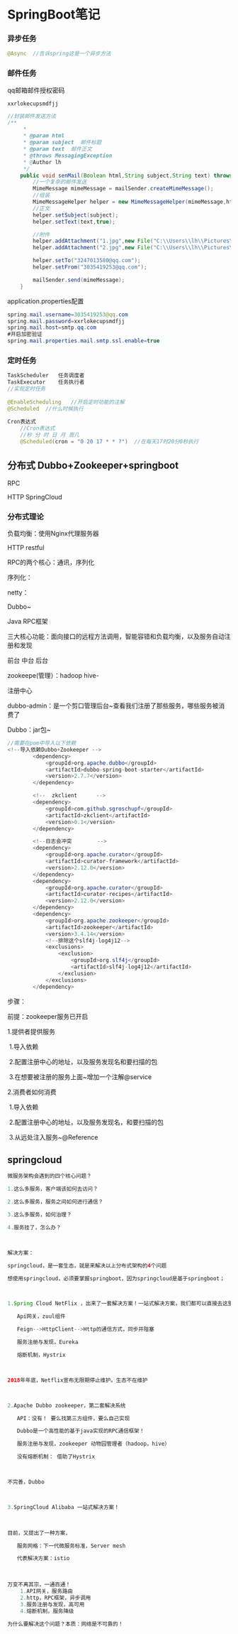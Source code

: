 

# SpringBoot笔记

### 异步任务

```Java
@Async  //告诉spring这是一个异步方法
```

### 邮件任务

qq邮箱邮件授权密码

```
xxrlokecupsmdfjj
```

```java
//封装邮件发送方法
/**
     *
     * @param html
     * @param subject  邮件标题
     * @param text  邮件正文
     * @throws MessagingException
     * @Author lh
     */
    public void senMail(Boolean html,String subject,String text) throws MessagingException{
        //一个复杂的邮件发送
        MimeMessage mimeMessage = mailSender.createMimeMessage();
        //组装
        MimeMessageHelper helper = new MimeMessageHelper(mimeMessage,html);
        //正文
        helper.setSubject(subject);
        helper.setText(text,true);

        //附件
        helper.addAttachment("1.jpg",new File("C:\\Users\\lh\\Pictures\\Camera Roll\\1.jpg"));
        helper.addAttachment("2.jpg",new File("C:\\Users\\lh\\Pictures\\Camera Roll\\1.jpg"));

        helper.setTo("3247013580@qq.com");
        helper.setFrom("3035419253@qq.com");

        mailSender.send(mimeMessage);
    }
```

application.properties配置

```java
spring.mail.username=3035419253@qq.com
spring.mail.password=xxrlokecupsmdfjj
spring.mail.host=smtp.qq.com
#开启加密验证
spring.mail.properties.mail.smtp.ssl.enable=true
```

### 定时任务

```java
TaskScheduler  	任务调度者
TaskExecutor	任务执行者
//实现定时任务
    
@EnableScheduling   //开启定时功能的注解
@Scheduled	//什么时候执行
    
Cron表达式
    //Cron表达式
    //秒 分 时 日 月 周几
    @Scheduled(cron = "0 20 17 * * ?")  //在每天17时20分0秒执行
```



## 分布式 Dubbo+Zookeeper+springboot

RPC



HTTP SpringCloud



### 分布式理论

负载均衡：使用Nginx代理服务器

HTTP restful

RPC的两个核心：通讯，序列化





序列化：



netty：



Dubbo~

Java RPC框架

三大核心功能：面向接口的远程方法调用，智能容错和负载均衡，以及服务自动注册和发现



前台 中台 后台



zookeepe(管理）：hadoop hive-

注册中心



dubbo-admin：是一个剪口管理后台~查看我们注册了那些服务，哪些服务被消费了

Dubbo：jar包~



```java
//需要在pom中导入以下依赖
<!--导入依赖Dubbo+Zookeeper -->
        <dependency>
            <groupId>org.apache.dubbo</groupId>
            <artifactId>dubbo-spring-boot-starter</artifactId>
            <version>2.7.7</version>
        </dependency>

        <!--  zkclient      -->
        <dependency>
            <groupId>com.github.sgroschupf</groupId>
            <artifactId>zkclient</artifactId>
            <version>0.1</version>
        </dependency>

        <!--日志会冲突        -->
        <dependency>
            <groupId>org.apache.curator</groupId>
            <artifactId>curator-framework</artifactId>
            <version>2.12.0</version>
        </dependency>
        <dependency>
            <groupId>org.apache.curator</groupId>
            <artifactId>curator-recipes</artifactId>
            <version>2.12.0</version>
        </dependency>
        <dependency>
            <groupId>org.apache.zookeeper</groupId>
            <artifactId>zookeeper</artifactId>
            <version>3.4.14</version>
            <!--排除这个slf4j-log4j12-->
            <exclusions>
                <exclusion>
                    <groupId>org.slf4j</groupId>
                    <artifactId>slf4j-log4j12</artifactId>
                </exclusion>
            </exclusions>
        </dependency>
```



步骤：

前提：zookeeper服务已开启

1.提供者提供服务

​	1.导入依赖

​	2.配置注册中心的地址，以及服务发现名和要扫描的包

​	3.在想要被注册的服务上面~增加一个注解@service

2.消费者如何消费

​	1.导入依赖

​	2.配置注册中心的地址，以及服务发现名，和要扫描的包

​	3.从远处注入服务~@Reference

## springcloud



```java
微服务架构会遇到的四个核心问题？

1.这么多服务，客户端该如何去访问？

2.这么多服务，服务之间如何进行通信？

3.这么多服务，如何治理？

4.服务挂了，怎么办？



解决方案：

springcloud，是一套生态，就是来解决以上分布式架构的4个问题

想使用springcloud，必须要掌握springboot，因为springcloud是基于springboot；



1.Spring Cloud NetFlix ，出来了一套解决方案！一站式解决方案，我们都可以直接去这里拿

​	Api网关，zuul组件

​	Feign-->HttpClient-->Http的通信方式，同步并阻塞

​	服务注册与发现，Eureka

​	熔断机制，Hystrix



2018年年底，Netflix宣布无限期停止维护。生态不在维护



2.Apache Dubbo zookeeper，第二套解决系统

​	API：没有！ 要么找第三方组件，要么自己实现

​	Dubbo是一个高性能的基于java实现的RPC通信框架！

​	服务注册与发现，zookeeper 动物园管理者（hadoop，hive）

​	没有熔断机制： 借助了Hystrix



不完善，Dubbo



3.SpringCloud Alibaba 一站式解决方案！

​	

目前，又提出了一种方案，

​	服务网格：下一代微服务标准，Server mesh

​	代表解决方案：istio
    

    
万变不离其宗，一通百通！
    1.API网关，服务路由
    2.http，RPC框架，异步调用
    3.服务注册与发现，高可用
    4.熔断机制，服务降级
    
为什么要解决这个问题？本质：网络是不可靠的！
    
    
```


